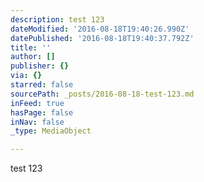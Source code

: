 ```yaml
---
description: test 123
dateModified: '2016-08-18T19:40:26.990Z'
datePublished: '2016-08-18T19:40:37.792Z'
title: ''
author: []
publisher: {}
via: {}
starred: false
sourcePath: _posts/2016-08-18-test-123.md
inFeed: true
hasPage: false
inNav: false
_type: MediaObject

---
```

test 123